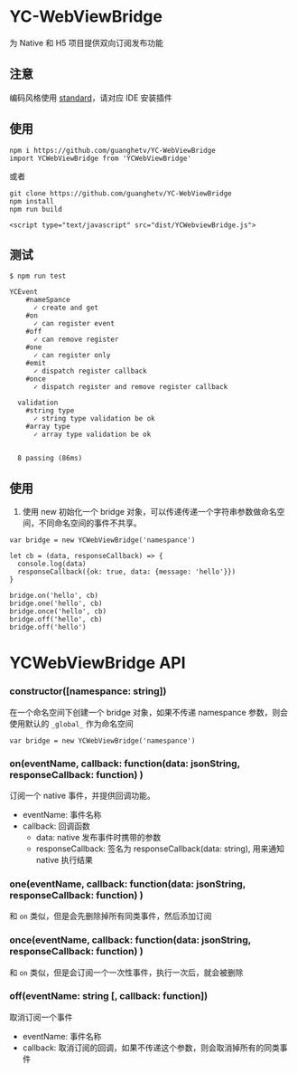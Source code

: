 # YC-WebViewBridge
为 Native 和 H5 项目提供双向订阅发布功能

## 注意
编码风格使用 [standard](https://standardjs.com/readme-zhcn.html)，请对应 IDE 安装插件

## 使用
```
npm i https://github.com/guanghetv/YC-WebViewBridge
import YCWebViewBridge from 'YCWebViewBridge'
```
或者
```
git clone https://github.com/guanghetv/YC-WebViewBridge
npm install
npm run build

<script type="text/javascript" src="dist/YCWebviewBridge.js">
```

## 测试
```
$ npm run test

YCEvent
    #nameSpance
      ✓ create and get
    #on
      ✓ can register event
    #off
      ✓ can remove register
    #one
      ✓ can register only
    #emit
      ✓ dispatch register callback
    #once
      ✓ dispatch register and remove register callback

  validation
    #string type
      ✓ string type validation be ok
    #array type
      ✓ array type validation be ok


  8 passing (86ms)
```

## 使用
1. 使用 new 初始化一个 bridge 对象，可以传递传递一个字符串参数做命名空间，不同命名空间的事件不共享。
```
var bridge = new YCWebViewBridge('namespance')

let cb = (data, responseCallback) => {
  console.log(data)
  responseCallback({ok: true, data: {message: 'hello'}})
}

bridge.on('hello', cb)
bridge.one('hello', cb)
bridge.once('hello', cb)
bridge.off('hello', cb)
bridge.off('hello')
```

# YCWebViewBridge API

### constructor([namespance: string])
在一个命名空间下创建一个 bridge 对象，如果不传递 namespance 参数，则会使用默认的 `_global_` 作为命名空间
```
var bridge = new YCWebViewBridge('namespance')
```

### on(eventName, callback: function(data: jsonString, responseCallback: function) )
订阅一个 native 事件，并提供回调功能。
- eventName: 事件名称
- callback: 回调函数
  - data: native 发布事件时携带的参数
  - responseCallback: 签名为 responseCallback(data: string), 用来通知 native 执行结果

### one(eventName, callback: function(data: jsonString, responseCallback: function) )
和 `on` 类似，但是会先删除掉所有同类事件，然后添加订阅

### once(eventName, callback: function(data: jsonString, responseCallback: function) )
和 `on` 类似，但是会订阅一个一次性事件，执行一次后，就会被删除

### off(eventName: string [, callback: function])
取消订阅一个事件
- eventName: 事件名称
- callback: 取消订阅的回调，如果不传递这个参数，则会取消掉所有的同类事件



